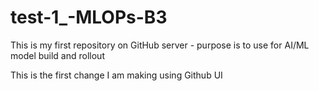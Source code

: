 # test-1_-MLOPs-B3
This is my first repository on GitHub server - purpose is to use for AI/ML model build and rollout

This is the first change I am making using Github UI
